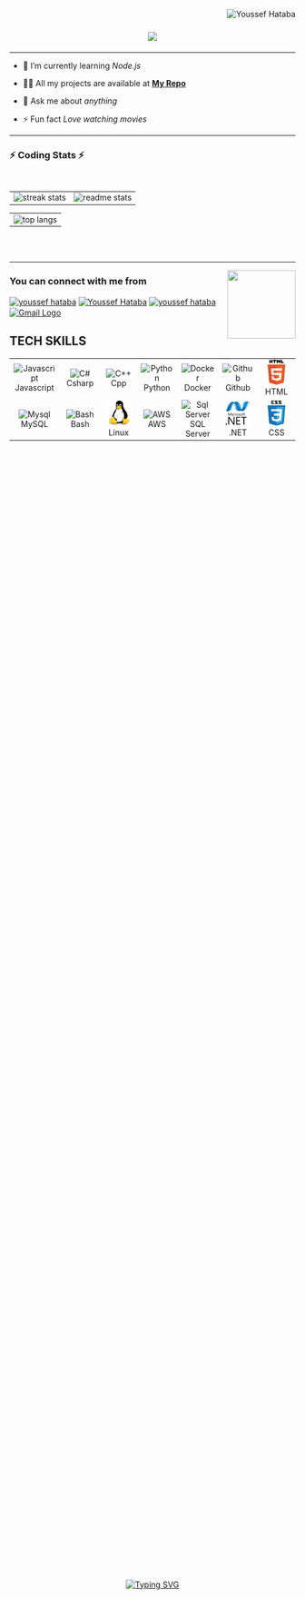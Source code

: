 <p align="right"> <img src="https://komarev.com/ghpvc/?username=youssef-hataba&label=Profile%20views&color=0e75b6&size=24&style=flat" alt="Youssef Hataba" /> </p>

<h3 align="center">
  <img src="https://readme-typing-svg.herokuapp.com/?font=Righteous&size=35&center=true&vCenter=true&width=800&height=70&duration=4000&lines=Hello+There!+I'm+Youssef+Hataba++" />
</h3>

---
- 🌱 I’m currently learning *Node.js*


- 👨‍💻 All my projects are available at <a href="https://github.com/youssef-hataba?tab=repositories"><strong>My Repo</strong></a>


- 💬 Ask me about *anything*
 
- ⚡ Fun fact *Love watching movies*
---
<h3 align="left">⚡ Coding Stats ⚡</h3>

<br>
<div align="center">

<!-- First row -->
<table>
  <tr>
    <td>
      <img width="410" src="https://streak-stats.demolab.com/?user=youssef-hataba&count_private=true&theme=react&border_radius=10" alt="streak stats"/>
    </td>
    <td>
      <img width="410" src="https://github-readme-stats-salesp07.vercel.app/api?username=youssef-hataba&count_private=true&theme=react&show_icons=true&rank_icon=github&border_radius=10" alt="readme stats"/>
    </td>
  </tr>
</table>

<!-- Second row -->
<table>
  <tr>
    <td>
      <img width="410" src="https://github-readme-stats-salesp07.vercel.app/api/top-langs/?username=youssef-hataba&hide=HTML&langs_count=8&layout=compact&theme=react&border_radius=10" alt="top langs"/>
    </td>
  </tr>
</table>

</div>


<br/><br/>
<hr/>

<img align="right" width="120" height="120" src="https://i.pinimg.com/originals/7d/fb/93/7dfb938ed0024eb99ef3580dbefdf957.gif"  />


<h3 align="left">You can connect with me from</h3>
<p align="left">
<a href="https://www.linkedin.com/in/youssef-hataba/" target="blank"><img align="center" src="https://raw.githubusercontent.com/rahuldkjain/github-profile-readme-generator/master/src/images/icons/Social/linked-in-alt.svg" alt="youssef hataba" height="30" width="40" /></a>
<a href="https://www.facebook.com/youssef.hataba.1" target="blank"><img align="center" src="https://raw.githubusercontent.com/rahuldkjain/github-profile-readme-generator/master/src/images/icons/Social/facebook.svg" alt="Youssef Hataba" height="30" width="40" /></a>
<a href="https://www.instagram.com/_youssef__hataba/" target="blank"><img align="center" src="https://raw.githubusercontent.com/rahuldkjain/github-profile-readme-generator/master/src/images/icons/Social/instagram.svg" alt="youssef hataba" height="30" width="40" /></a>
<a href="mailto:youssefhataba1@gmail.com" target="blank"><img align="center" src="https://upload.wikimedia.org/wikipedia/commons/4/4e/Gmail_Icon.png" alt="Gmail Logo" width="30" height="40">
  </a>
</p>

<h2 align="left">TECH SKILLS</h2>
<table align="center">
  <tr>
    <td align="center" width="90">
      <img src="https://techstack-generator.vercel.app/js-icon.svg" alt="Javascript" width="45" height="45" />
      <br>Javascript
    </td>
    <td align="center" width="90">
      <img src="https://techstack-generator.vercel.app/csharp-icon.svg" alt="C#" width="45" height="45" />
      <br>Csharp
    </td>
    <td align="center" width="90">
      <img src="https://techstack-generator.vercel.app/cpp-icon.svg" alt="C++" width="45" height="45" />
      <br>Cpp
    </td>
    <td align="center" width="90">
      <img src="https://techstack-generator.vercel.app/python-icon.svg" width="45" height="45" alt="Python" />
      <br>Python
    </td>
    <td align="center" width="90">
      <img src="https://techstack-generator.vercel.app/docker-icon.svg" width="45" height="45" alt="Docker" />
      <br>Docker
    </td>
    <td align="center" width="90">
      <img src="https://techstack-generator.vercel.app/github-icon.svg" width="45" height="45" alt="Github" />
      <br>Github
    </td>
    <td align="center" width="90">
      <img src="https://raw.githubusercontent.com/devicons/devicon/master/icons/html5/html5-original-wordmark.svg" width="45" height="45" alt="HTML" />
      <br>HTML
    </td>
  </tr>
  <tr>
    <td align="center" width="90">
      <img src="https://techstack-generator.vercel.app/mysql-icon.svg" width="45" height="45" alt="Mysql" />
      <br>MySQL
    </td>
    <td align="center" width="90">
      <img src="https://www.vectorlogo.zone/logos/gnu_bash/gnu_bash-icon.svg" width="45" height="45" alt="Bash" />
      <br>Bash
    </td>
    <td align="center" width="90">
      <img src="https://raw.githubusercontent.com/devicons/devicon/master/icons/linux/linux-original.svg" width="45" height="45" alt="Linux" />
      <br>Linux
    </td>
     <td align="center" width="90">
      <img src="https://techstack-generator.vercel.app/aws-icon.svg" width="45" height="45"  alt="AWS" />
      <br>AWS
    </td>
    <td align="center" width="90">
      <img src="https://www.svgrepo.com/show/303229/microsoft-sql-server-logo.svg" width="45" height="45" alt="Sql Server" />
      <br>SQL Server
    </td>
    <td align="center" width="90">
      <img src="https://raw.githubusercontent.com/devicons/devicon/master/icons/dot-net/dot-net-original-wordmark.svg" width="45" height="45" alt=".NET" />
      <br>.NET
    </td>
    <td align="center" width="90">
      <img src="https://raw.githubusercontent.com/devicons/devicon/master/icons/css3/css3-original-wordmark.svg" width="45" height="45" alt="CSS" />
      <br>CSS
    </td>
  </tr>
</table>

  <div style="display: flex; justify-content: center; align-items: center; height: 100vh;">
  <a href="https://git.io/typing-svg" target="_blank">
    <img src="https://readme-typing-svg.herokuapp.com?font=Fantasque+Sans+Mono&size=25&center=true&vCenter=true&width=1000&height=70&duration=4000&lines=Thank+you+for+visiting!+%F0%9F%91%8D" alt="Typing SVG" />
  </a>
</div>
